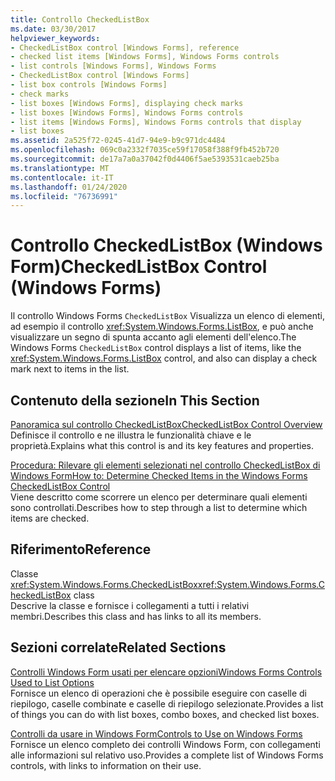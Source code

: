 ```yaml
---
title: Controllo CheckedListBox
ms.date: 03/30/2017
helpviewer_keywords:
- CheckedListBox control [Windows Forms], reference
- checked list items [Windows Forms], Windows Forms controls
- list controls [Windows Forms], Windows Forms
- CheckedListBox control [Windows Forms]
- list box controls [Windows Forms]
- check marks
- list boxes [Windows Forms], displaying check marks
- list boxes [Windows Forms], Windows Forms controls
- list items [Windows Forms], Windows Forms controls that display
- list boxes
ms.assetid: 2a525f72-0245-41d7-94e9-b9c971dc4484
ms.openlocfilehash: 069c0a2332f7035ce59f17058f388f9fb452b720
ms.sourcegitcommit: de17a7a0a37042f0d4406f5ae5393531caeb25ba
ms.translationtype: MT
ms.contentlocale: it-IT
ms.lasthandoff: 01/24/2020
ms.locfileid: "76736991"
---
```

# <a name="checkedlistbox-control-windows-forms"></a><span data-ttu-id="07741-102">Controllo CheckedListBox (Windows Form)</span><span class="sxs-lookup"><span data-stu-id="07741-102">CheckedListBox Control (Windows Forms)</span></span>
<span data-ttu-id="07741-103">Il controllo Windows Forms `CheckedListBox` Visualizza un elenco di elementi, ad esempio il controllo <xref:System.Windows.Forms.ListBox>, e può anche visualizzare un segno di spunta accanto agli elementi dell'elenco.</span><span class="sxs-lookup"><span data-stu-id="07741-103">The Windows Forms `CheckedListBox` control displays a list of items, like the <xref:System.Windows.Forms.ListBox> control, and also can display a check mark next to items in the list.</span></span>  
  
## <a name="in-this-section"></a><span data-ttu-id="07741-104">Contenuto della sezione</span><span class="sxs-lookup"><span data-stu-id="07741-104">In This Section</span></span>  
 [<span data-ttu-id="07741-105">Panoramica sul controllo CheckedListBox</span><span class="sxs-lookup"><span data-stu-id="07741-105">CheckedListBox Control Overview</span></span>](checkedlistbox-control-overview-windows-forms.md)  
 <span data-ttu-id="07741-106">Definisce il controllo e ne illustra le funzionalità chiave e le proprietà.</span><span class="sxs-lookup"><span data-stu-id="07741-106">Explains what this control is and its key features and properties.</span></span>  
  
 [<span data-ttu-id="07741-107">Procedura: Rilevare gli elementi selezionati nel controllo CheckedListBox di Windows Form</span><span class="sxs-lookup"><span data-stu-id="07741-107">How to: Determine Checked Items in the Windows Forms CheckedListBox Control</span></span>](how-to-determine-checked-items-in-the-windows-forms-checkedlistbox-control.md)  
 <span data-ttu-id="07741-108">Viene descritto come scorrere un elenco per determinare quali elementi sono controllati.</span><span class="sxs-lookup"><span data-stu-id="07741-108">Describes how to step through a list to determine which items are checked.</span></span>  
  
## <a name="reference"></a><span data-ttu-id="07741-109">Riferimento</span><span class="sxs-lookup"><span data-stu-id="07741-109">Reference</span></span>  
 <span data-ttu-id="07741-110">Classe <xref:System.Windows.Forms.CheckedListBox></span><span class="sxs-lookup"><span data-stu-id="07741-110"><xref:System.Windows.Forms.CheckedListBox> class</span></span>  
 <span data-ttu-id="07741-111">Descrive la classe e fornisce i collegamenti a tutti i relativi membri.</span><span class="sxs-lookup"><span data-stu-id="07741-111">Describes this class and has links to all its members.</span></span>  
  
## <a name="related-sections"></a><span data-ttu-id="07741-112">Sezioni correlate</span><span class="sxs-lookup"><span data-stu-id="07741-112">Related Sections</span></span>  
 [<span data-ttu-id="07741-113">Controlli Windows Form usati per elencare opzioni</span><span class="sxs-lookup"><span data-stu-id="07741-113">Windows Forms Controls Used to List Options</span></span>](windows-forms-controls-used-to-list-options.md)  
 <span data-ttu-id="07741-114">Fornisce un elenco di operazioni che è possibile eseguire con caselle di riepilogo, caselle combinate e caselle di riepilogo selezionate.</span><span class="sxs-lookup"><span data-stu-id="07741-114">Provides a list of things you can do with list boxes, combo boxes, and checked list boxes.</span></span>  
  
 [<span data-ttu-id="07741-115">Controlli da usare in Windows Form</span><span class="sxs-lookup"><span data-stu-id="07741-115">Controls to Use on Windows Forms</span></span>](controls-to-use-on-windows-forms.md)  
 <span data-ttu-id="07741-116">Fornisce un elenco completo dei controlli Windows Form, con collegamenti alle informazioni sul relativo uso.</span><span class="sxs-lookup"><span data-stu-id="07741-116">Provides a complete list of Windows Forms controls, with links to information on their use.</span></span>
